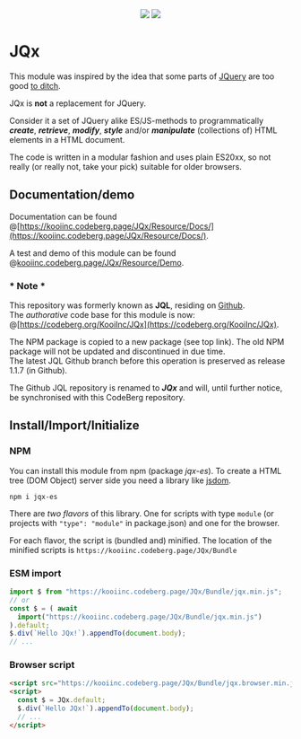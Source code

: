 <div align="center">
  <a href="https://bundlephobia.com/package/jqx-es@latest" rel="nofollow"
    ><img src="https://badgen.net/bundlephobia/min/jqx-es"></a>
  <a target="_blank" href="https://www.npmjs.com/package/jqx-es"
    ><img src="https://img.shields.io/npm/v/jqx-es.svg?labelColor=cb3837&logo=npm&color=dcfdd9"></a>
</div>

# JQx

This module was inspired by the idea that some parts of [JQuery](https://jquery.com) are too good [to ditch](https://youmightnotneedjquery.com/).

JQx is **not** a replacement for JQuery.

Consider it a set of JQuery alike ES/JS-methods to programmatically ***create***, ***retrieve***, ***modify***, ***style*** and/or ***manipulate***
(collections of) HTML elements in a HTML document.

The code is written in a modular fashion and uses plain ES20xx, so not really (or really not, take your pick) suitable for older browsers.

## Documentation/demo
Documentation can be found @[https://kooiinc.codeberg.page/JQx/Resource/Docs/](https://kooiinc.codeberg.page/JQx/Resource/Docs/).

A test and demo of this module can be found @[kooiinc.codeberg.page/JQx/Resource/Demo](https://kooiinc.codeberg.page/JQx/Resource/Demo/).

### * Note *
This repository was formerly known as **JQL**, residing on [Github](https://github.com/KooiInc/JQx).  
The *authorative* code base for this module is now: @[https://codeberg.org/KooiInc/JQx](https://codeberg.org/KooiInc/JQx).

The NPM package is copied to a new package (see top link). The old NPM package will not be updated and 
discontinued in due time.  
The latest JQL Github branch before this operation is preserved as release 1.1.7 (in Github).

The Github JQL repository is renamed to _**JQx**_ and will, until further notice, be synchronised with this CodeBerg repository. 

## Install/Import/Initialize

### NPM 
You can install this module from npm (package *jqx-es*). To create a HTML tree (DOM Object) server side you need a library like [jsdom](https://github.com/jsdom/jsdom).
```
npm i jqx-es
```

There are *two flavors* of this library. One for scripts with type `module` (or projects with `"type": "module"` in package.json) and one for the browser.

For each flavor, the script is (bundled and) minified. The location of the minified scripts is `https://kooiinc.codeberg.page/JQx/Bundle`

### ESM import
``` javascript
import $ from "https://kooiinc.codeberg.page/JQx/Bundle/jqx.min.js";
// or
const $ = ( await 
  import("https://kooiinc.codeberg.page/JQx/Bundle/jqx.min.js") 
).default;
$.div(`Hello JQx!`).appendTo(document.body);
// ...
```

### Browser script
``` html
<script src="https://kooiinc.codeberg.page/JQx/Bundle/jqx.browser.min.js"></script>
<script>
  const $ = JQx.default;
  $.div(`Hello JQx!`).appendTo(document.body);
  // ...
</script>
```
